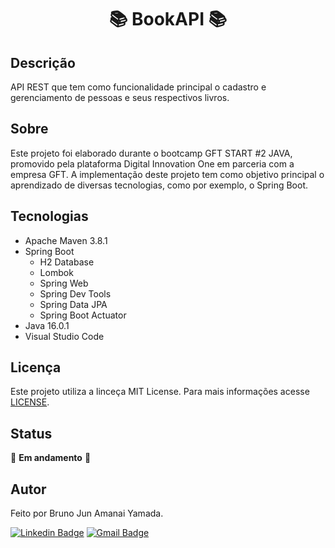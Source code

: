 <h1 align="center"> 📚 BookAPI 📚 </h1>

## Descrição

API REST que tem como funcionalidade principal o cadastro e gerenciamento de pessoas e seus respectivos livros.

## Sobre

Este projeto foi elaborado durante o bootcamp GFT START #2 JAVA, promovido pela plataforma Digital Innovation One em parceria com a empresa GFT. A implementação deste projeto tem como objetivo principal o aprendizado de diversas tecnologias, como por exemplo, o Spring Boot.

## Tecnologias

* Apache Maven 3.8.1
* Spring Boot
    * H2 Database
    * Lombok
    * Spring Web
    * Spring Dev Tools 
    * Spring Data JPA
    * Spring Boot Actuator
* Java 16.0.1
* Visual Studio Code

## Licença

Este projeto utiliza a linceça MIT License. Para mais informações acesse <a href="https://github.com/BrunoJun/BookAPI/blob/82ac12b1b5858964b970e321b0a4f7eb3eab4135/LICENSE">LICENSE</a>.

## Status

👷 **Em andamento** 👷

## Autor

Feito por Bruno Jun Amanai Yamada.

[![Linkedin Badge](https://img.shields.io/badge/-BrunoJun-blue?style=flat-square&logo=Linkedin&logoColor=white&link=https://www.linkedin.com/in/brunojun//)](https://www.linkedin.com/in/brunojun/) [![Gmail Badge](https://img.shields.io/badge/-brunojun7@gmail.com-c14438?style=flat-square&logo=Gmail&logoColor=white&link=mailto:brunojun7@gmail.com)](mailto:brunojun7@gmail.com)


